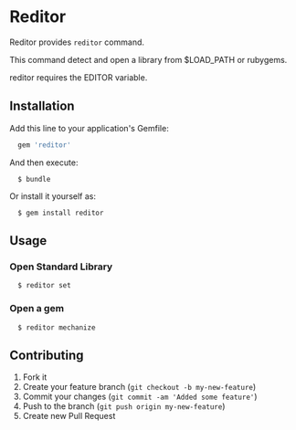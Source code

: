 # Reditor

Reditor provides `reditor` command.

This command detect and open a library from $LOAD_PATH or rubygems.

reditor requires the EDITOR variable.

## Installation

Add this line to your application's Gemfile:

```ruby
  gem 'reditor'
```

And then execute:

```
  $ bundle
```

Or install it yourself as:

```
  $ gem install reditor
```

## Usage

### Open Standard Library

```
  $ reditor set
```

### Open a gem

```
  $ reditor mechanize
```

## Contributing

1. Fork it
2. Create your feature branch (`git checkout -b my-new-feature`)
3. Commit your changes (`git commit -am 'Added some feature'`)
4. Push to the branch (`git push origin my-new-feature`)
5. Create new Pull Request
